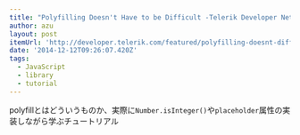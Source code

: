 ```yaml
---
title: "Polyfilling Doesn't Have to be Difficult -Telerik Developer Network"
author: azu
layout: post
itemUrl: 'http://developer.telerik.com/featured/polyfilling-doesnt-difficult/'
date: '2014-12-12T09:26:07.420Z'
tags:
  - JavaScript
  - library
  - tutorial
---
```

polyfillとはどういうものか、実際に`Number.isInteger()`や`placeholder`属性の実装しながら学ぶチュートリアル
